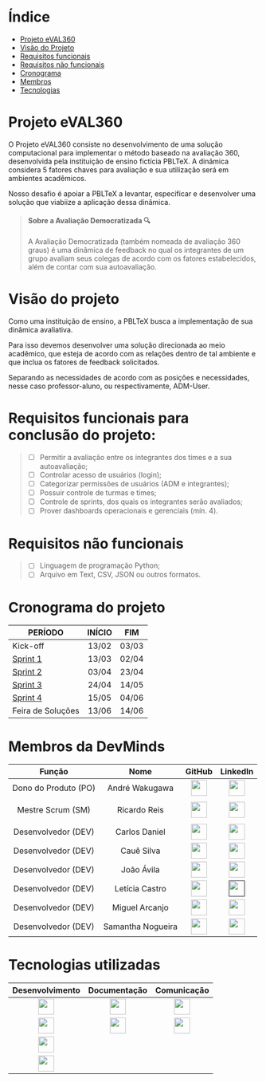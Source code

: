 
# Índice
- [Projeto eVAL360](https://github.com/AndreWakugawa/DevMinds#projeto-eval360)
- [Visão do Projeto](https://github.com/AndreWakugawa/DevMinds#vis%C3%A3o-do-projeto)
- [Requisitos funcionais](https://github.com/AndreWakugawa/DevMinds#requisitos-funcionais-para-conclus%C3%A3o-do-projeto)
- [Requisitos não funcionais](https://github.com/AndreWakugawa/DevMinds#requisitos-n%C3%A3o-funcionais)
- [Cronograma](https://github.com/AndreWakugawa/DevMinds#cronograma-do-projeto)
- [Membros](https://github.com/AndreWakugawa/DevMinds#membros-da-devminds)
- [Tecnologias](https://github.com/AndreWakugawa/DevMinds#tecnologias-utilizadas)


# Projeto eVAL360

O Projeto eVAL360 consiste no desenvolvimento de uma solução computacional para implementar o método baseado na avaliação 360, desenvolvida pela instituição de ensino fictícia PBLTeX.
A dinâmica considera 5 fatores chaves para avaliação e sua utilização será em ambientes acadêmicos.

Nosso desafio é apoiar a PBLTeX a levantar, especificar e desenvolver uma solução que viabiize a aplicação dessa dinâmica. 

> #### Sobre a Avaliação Democratizada 🔍
> A Avaliação Democratizada (também nomeada de avaliação 360 graus) é uma dinâmica de feedback no qual os integrantes de um grupo avaliam seus colegas de acordo com os fatores estabelecidos, além de contar com sua autoavaliação.

# Visão do projeto

Como uma instituição de ensino, a PBLTeX busca a implementação de sua dinâmica avaliativa.

Para isso devemos desenvolver uma solução direcionada ao meio acadêmico, que esteja de acordo com as relações dentro de tal ambiente e que inclua os fatores de feedback solicitados.

Separando as necessidades de acordo com as posições e necessidades, nesse caso professor-aluno, ou respectivamente, ADM-User.

# Requisitos funcionais para conclusão do projeto:

> - [ ] Permitir a avaliação entre os integrantes dos times e a sua autoavaliação;
> - [ ] Controlar acesso de usuários (login);
> - [ ] Categorizar permissões de usuários (ADM e integrantes);
> - [ ] Possuir controle de turmas e times;
> - [ ] Controle de sprints, dos quais os integrantes serão avaliados;
> - [ ] Prover dashboards operacionais e gerenciais (mín. 4).

# Requisitos não funcionais

> - [ ] Linguagem de programação Python;
> - [ ] Arquivo em Text, CSV, JSON ou outros formatos.

# Cronograma do projeto

| PERÍODO | INÍCIO | FIM |
| --- | :---: | :---: |
| Kick-off | 13/02 | 03/03 |
| [Sprint 1](https://github.com/AndreWakugawa/DevMinds/blob/main/SprintLogs/SPRINT1.md) | 13/03 | 02/04 |
| [Sprint 2](https://github.com/AndreWakugawa/DevMinds/blob/main/SprintLogs/SPRINT2.md) | 03/04 | 23/04 |
| [Sprint 3](https://github.com/AndreWakugawa/DevMinds/blob/main/SprintLogs/SPRINT3.md) | 24/04 | 14/05 |
| [Sprint 4](https://github.com/AndreWakugawa/DevMinds/blob/main/SprintLogs/SPRINT4.md) | 15/05 | 04/06 |
| Feira de Soluções | 13/06 | 14/06 |

# Membros da DevMinds

| Função | Nome | GitHub | LinkedIn |
| :---: | :---: | :---: | :---: |
| Dono do Produto (PO) | André Wakugawa | [<img height="32" width="32" src="https://cdn.simpleicons.org/github/white" />](https://github.com/AndreWakugawa)| [<img height="32" width="32" src="https://cdn.simpleicons.org/linkedin" />](https://www.linkedin.com/in/andr%C3%A9-wakugawa-b07527182/) |
| | | | |
| Mestre Scrum (SM) | Ricardo Reis | [<img height="32" width="32" src="https://cdn.simpleicons.org/github/white" />](https://github.com/RicardoReis5)| [<img height="32" width="32" src="https://cdn.simpleicons.org/linkedin" />](https://www.linkedin.com/in/andr%C3%A9-wakugawa-b07527182/) |
| | | | |
| Desenvolvedor (DEV) | Carlos Daniel | [<img height="32" width="32" src="https://cdn.simpleicons.org/github/white" />](https://github.com/CarlosDan23)| [<img height="32" width="32" src="https://cdn.simpleicons.org/linkedin" />](https://www.linkedin.com/in/carlos-daniel-fonseca-de-souza-b20026205/) |
| Desenvolvedor (DEV) | Cauê Silva | [<img height="32" width="32" src="https://cdn.simpleicons.org/github/white" />](https://github.com/CauevSilv)| [<img height="32" width="32" src="https://cdn.simpleicons.org/linkedin" />](https://www.linkedin.com/in/cau%C3%AA-vieira-ba62b4244/) |
| Desenvolvedor (DEV) | João Ávila | [<img height="32" width="32" src="https://cdn.simpleicons.org/github/white" />](https://github.com/avilajp)| [<img height="32" width="32" src="https://cdn.simpleicons.org/linkedin" />](https://www.linkedin.com/in/joão-pedro-ávila-83a10a225/) |
| Desenvolvedor (DEV) | Letícia Castro | [<img height="32" width="32" src="https://cdn.simpleicons.org/github/white" />](https://github.com/castroleticia)| [<img height="32" width="32" src="https://cdn.simpleicons.org/linkedin" />]() |
| Desenvolvedor (DEV) | Miguel Arcanjo | [<img height="32" width="32" src="https://cdn.simpleicons.org/github/white" />](https://github.com/MiguelArc01)| [<img height="32" width="32" src="https://cdn.simpleicons.org/linkedin" />](https://www.linkedin.com/in/miguel-arcanjo-%C3%A1vila-872637230) |
| Desenvolvedor (DEV) | Samantha Nogueira | [<img height="32" width="32" src="https://cdn.simpleicons.org/github/white" />](https://github.com/samrln)| [<img height="32" width="32" src="https://cdn.simpleicons.org/linkedin" />](https://www.linkedin.com/in/samrln/) |

# Tecnologias utilizadas

| Desenvolvimento | Documentação | Comunicação |
| :-: | :-: | :-: |
| [<img height="32" width="32" src="https://cdn.simpleicons.org/git" />](https://git-scm.com/) | [<img height="32" width="32" src="https://cdn.simpleicons.org/miro/yellow" />](https://miro.com/pt/) | [<img height="32" width="32" src="https://cdn.simpleicons.org/discord" />](https://discord.com/)
| [<img height="32" width="32" src="https://cdn.simpleicons.org/github/white" />](https://github.com/) | [<img height="32" width="32" src="https://cdn.simpleicons.org/clickup" />](https://clickup.com/) | [<img height="32" width="32" src="https://cdn.simpleicons.org/whatsapp" />](https://www.whatsapp.com/)|
| [<img height="32" width="32" src="https://cdn.simpleicons.org/python" />](https://www.python.org/)|
| [<img height="32" width="32" src="https://cdn.simpleicons.org/visualstudiocode" />](https://code.visualstudio.com/)|
